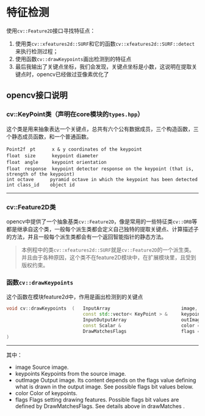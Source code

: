 # 特征检测
使用`cv::Feature2D`接口寻找特征点：
1. 使用类`cv::xfeatures2d::SURF`和它的函数`cv::xfeatures2d::SURF::detect`来执行检测过程；
2. 使用函数`cv::drawKeypoints`画出检测到的特征点
3. 最后我输出了关键点坐标，我们会发现，关键点坐标是小数，这说明在提取关键点时，opencv已经做过亚像素优化了

## opencv接口说明
### cv::KeyPoint类（声明在core模块的`types.hpp`）
这个类是用来抽象表达一个关键点，总共有六个公有数据成员，三个构造函数，三个静态成员函数，和一个普通函数。
```
Point2f　pt	    x & y coordinates of the keypoint
float　size	    keypoint diameter
float　angle	    keypoint orientation
float　response	keypoint detector response on the keypoint (that is, strength of the keypoint)
int octave	    pyramid octave in which the keypoint has been detected
int class_id	object id
```
---

### cv::Feature2D类
opencv中提供了一个抽象基类`cv::Feature2D`，像是常用的一些特征类`cv::ORB`等都是继承自这个类，一般每个派生类都会定义自己独特的提取关键点、计算描述子的方法，并且一般每个派生类都会有一个返回智能指针的静态方法。

> 本例程中的类`cv::xfeatures2d::SURF`就是`cv::Feature2D`的一个派生类。并且由于各种原因，这个类不在feature2D模块中，在扩展模块里，且受到版权约束。

### 函数`cv::drawKeypoints`
这个函数在模块feature2d中，作用是画出检测到的关键点
```cpp
void cv::drawKeypoints	(	InputArray 	                        image,
                            const std::vector< KeyPoint > & 	keypoints,
                            InputOutputArray 	                outImage,
                            const Scalar & 	                    color = Scalar::all(-1),
                            DrawMatchesFlags 	                flags = DrawMatchesFlags::DEFAULT 
)	
```
---
其中：
- image	    Source image.
- keypoints	Keypoints from the source image.
- outImage	Output image. Its content depends on the flags value defining what is drawn in the output image. See possible flags bit values below.
- color	    Color of keypoints.
- flags	    Flags setting drawing features. Possible flags bit values are defined by DrawMatchesFlags. See details above in drawMatches .

